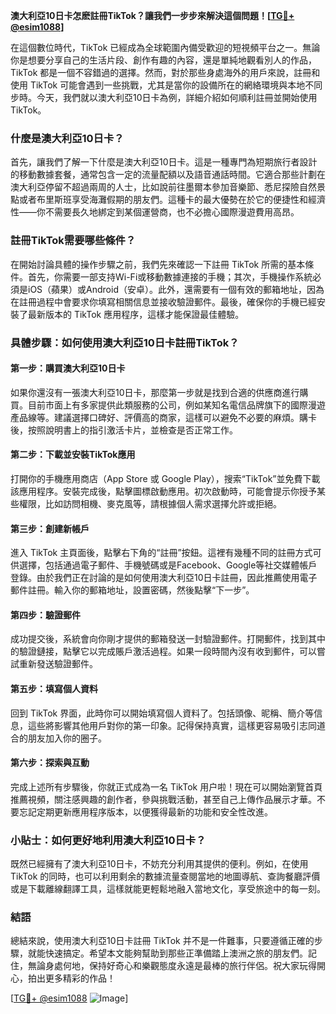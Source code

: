 **澳大利亞10日卡怎麽註冊TikTok？讓我們一步步來解決這個問題！[[TG💪+ @esim1088](https://t.me/s/esim1088)]**

在這個數位時代，TikTok 已經成為全球範圍內備受歡迎的短視頻平台之一。無論你是想要分享自己的生活片段、創作有趣的內容，還是單純地觀看別人的作品，TikTok 都是一個不容錯過的選擇。然而，對於那些身處海外的用戶來說，註冊和使用 TikTok 可能會遇到一些挑戰，尤其是當你的設備所在的網絡環境與本地不同步時。今天，我們就以澳大利亞10日卡為例，詳細介紹如何順利註冊並開始使用 TikTok。

### 什麼是澳大利亞10日卡？

首先，讓我們了解一下什麼是澳大利亞10日卡。這是一種專門為短期旅行者設計的移動數據套餐，通常包含一定的流量配額以及語音通話時間。它適合那些計劃在澳大利亞停留不超過兩周的人士，比如說前往墨爾本參加音樂節、悉尼探險自然景點或者布里斯班享受海灘假期的朋友們。這種卡的最大優勢在於它的便捷性和經濟性——你不需要長久地綁定到某個運營商，也不必擔心國際漫遊費用高昂。

### 註冊TikTok需要哪些條件？

在開始討論具體的操作步驟之前，我們先來確認一下註冊 TikTok 所需的基本條件。首先，你需要一部支持Wi-Fi或移動數據連接的手機；其次，手機操作系統必須是iOS（蘋果）或Android（安卓）。此外，還需要有一個有效的郵箱地址，因為在註冊過程中會要求你填寫相關信息並接收驗證郵件。最後，確保你的手機已經安裝了最新版本的 TikTok 應用程序，這樣才能保證最佳體驗。

### 具體步驟：如何使用澳大利亞10日卡註冊TikTok？

#### 第一步：購買澳大利亞10日卡

如果你還沒有一張澳大利亞10日卡，那麼第一步就是找到合適的供應商進行購買。目前市面上有多家提供此類服務的公司，例如某知名電信品牌旗下的國際漫遊產品線等。建議選擇口碑好、評價高的商家，這樣可以避免不必要的麻煩。購卡後，按照說明書上的指引激活卡片，並檢查是否正常工作。

#### 第二步：下載並安裝TikTok應用

打開你的手機應用商店（App Store 或 Google Play），搜索“TikTok”並免費下載該應用程序。安裝完成後，點擊圖標啟動應用。初次啟動時，可能會提示你授予某些權限，比如訪問相機、麥克風等，請根據個人需求選擇允許或拒絕。

#### 第三步：創建新帳戶

進入 TikTok 主頁面後，點擊右下角的“註冊”按鈕。這裡有幾種不同的註冊方式可供選擇，包括通過電子郵件、手機號碼或是Facebook、Google等社交媒體帳戶登錄。由於我們正在討論的是如何使用澳大利亞10日卡註冊，因此推薦使用電子郵件註冊。輸入你的郵箱地址，設置密碼，然後點擊“下一步”。

#### 第四步：驗證郵件

成功提交後，系統會向你剛才提供的郵箱發送一封驗證郵件。打開郵件，找到其中的驗證鏈接，點擊它以完成賬戶激活過程。如果一段時間內沒有收到郵件，可以嘗試重新發送驗證郵件。

#### 第五步：填寫個人資料

回到 TikTok 界面，此時你可以開始填寫個人資料了。包括頭像、昵稱、簡介等信息，這些將影響其他用戶對你的第一印象。記得保持真實，這樣更容易吸引志同道合的朋友加入你的圈子。

#### 第六步：探索與互動

完成上述所有步驟後，你就正式成為一名 TikTok 用户啦！現在可以開始瀏覽首頁推薦視頻，關注感興趣的創作者，參與挑戰活動，甚至自己上傳作品展示才華。不要忘記定期更新應用程序版本，以便獲得最新的功能和安全性改進。

### 小貼士：如何更好地利用澳大利亞10日卡？

既然已經擁有了澳大利亞10日卡，不妨充分利用其提供的便利。例如，在使用 TikTok 的同時，也可以利用剩余的數據流量查閱當地的地圖導航、查詢餐廳評價或是下載離線翻譯工具，這樣就能更輕鬆地融入當地文化，享受旅途中的每一刻。

### 結語

總結來說，使用澳大利亞10日卡註冊 TikTok 并不是一件難事，只要遵循正確的步驟，就能快速搞定。希望本文能夠幫助到那些正準備踏上澳洲之旅的朋友們。記住，無論身處何地，保持好奇心和樂觀態度永遠是最棒的旅行伴侶。祝大家玩得開心，拍出更多精彩的作品！

[[TG💪+ @esim1088](https://t.me/s/esim1088) ![Image](https://i.postimg.cc/4NQfJmqS/Snipaste-2025-05-13-00-14-12.png)]